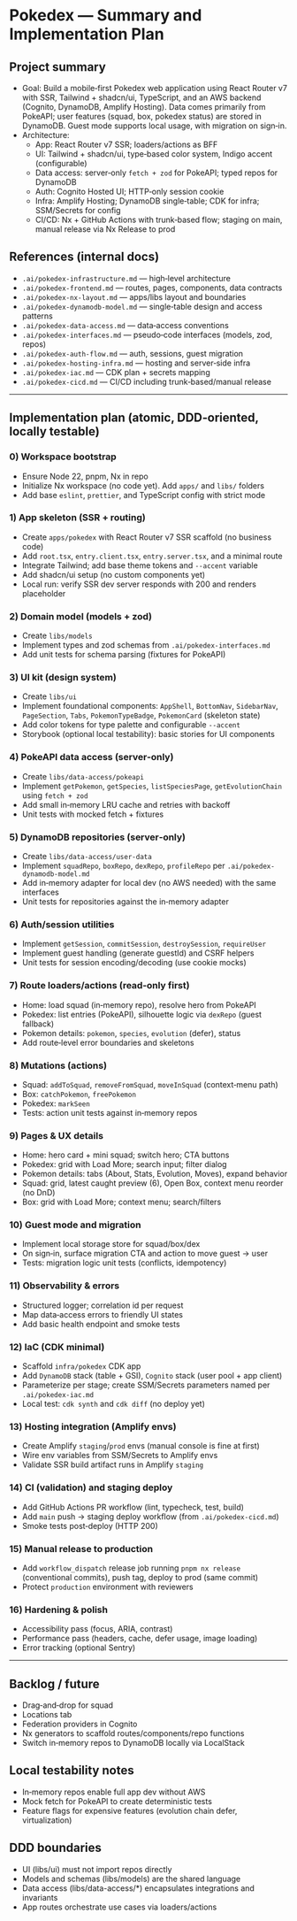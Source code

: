 # Pokedex — Summary and Implementation Plan

## Project summary

- Goal: Build a mobile‑first Pokedex web application using React Router v7 with SSR, Tailwind + shadcn/ui, TypeScript, and an AWS backend (Cognito, DynamoDB, Amplify Hosting). Data comes primarily from PokeAPI; user features (squad, box, pokedex status) are stored in DynamoDB. Guest mode supports local usage, with migration on sign‑in.
- Architecture:
  - App: React Router v7 SSR; loaders/actions as BFF
  - UI: Tailwind + shadcn/ui, type‑based color system, Indigo accent (configurable)
  - Data access: server‑only `fetch + zod` for PokeAPI; typed repos for DynamoDB
  - Auth: Cognito Hosted UI; HTTP‑only session cookie
  - Infra: Amplify Hosting; DynamoDB single‑table; CDK for infra; SSM/Secrets for config
  - CI/CD: Nx + GitHub Actions with trunk‑based flow; staging on main, manual release via Nx Release to prod

## References (internal docs)

- `.ai/pokedex-infrastructure.md` — high‑level architecture
- `.ai/pokedex-frontend.md` — routes, pages, components, data contracts
- `.ai/pokedex-nx-layout.md` — apps/libs layout and boundaries
- `.ai/pokedex-dynamodb-model.md` — single‑table design and access patterns
- `.ai/pokedex-data-access.md` — data‑access conventions
- `.ai/pokedex-interfaces.md` — pseudo‑code interfaces (models, zod, repos)
- `.ai/pokedex-auth-flow.md` — auth, sessions, guest migration
- `.ai/pokedex-hosting-infra.md` — hosting and server‑side infra
- `.ai/pokedex-iac.md` — CDK plan + secrets mapping
- `.ai/pokedex-cicd.md` — CI/CD including trunk‑based/manual release

---

## Implementation plan (atomic, DDD‑oriented, locally testable)

### 0) Workspace bootstrap

- Ensure Node 22, pnpm, Nx in repo
- Initialize Nx workspace (no code yet). Add `apps/` and `libs/` folders
- Add base `eslint`, `prettier`, and TypeScript config with strict mode

### 1) App skeleton (SSR + routing)

- Create `apps/pokedex` with React Router v7 SSR scaffold (no business code)
- Add `root.tsx`, `entry.client.tsx`, `entry.server.tsx`, and a minimal route
- Integrate Tailwind; add base theme tokens and `--accent` variable
- Add shadcn/ui setup (no custom components yet)
- Local run: verify SSR dev server responds with 200 and renders placeholder

### 2) Domain model (models + zod)

- Create `libs/models`
- Implement types and zod schemas from `.ai/pokedex-interfaces.md`
- Add unit tests for schema parsing (fixtures for PokeAPI)

### 3) UI kit (design system)

- Create `libs/ui`
- Implement foundational components: `AppShell`, `BottomNav`, `SidebarNav`, `PageSection`, `Tabs`, `PokemonTypeBadge`, `PokemonCard` (skeleton state)
- Add color tokens for type palette and configurable `--accent`
- Storybook (optional local testability): basic stories for UI components

### 4) PokeAPI data access (server‑only)

- Create `libs/data-access/pokeapi`
- Implement `getPokemon`, `getSpecies`, `listSpeciesPage`, `getEvolutionChain` using `fetch + zod`
- Add small in‑memory LRU cache and retries with backoff
- Unit tests with mocked fetch + fixtures

### 5) DynamoDB repositories (server‑only)

- Create `libs/data-access/user-data`
- Implement `squadRepo`, `boxRepo`, `dexRepo`, `profileRepo` per `.ai/pokedex-dynamodb-model.md`
- Add in‑memory adapter for local dev (no AWS needed) with the same interfaces
- Unit tests for repositories against the in‑memory adapter

### 6) Auth/session utilities

- Implement `getSession`, `commitSession`, `destroySession`, `requireUser`
- Implement guest handling (generate guestId) and CSRF helpers
- Unit tests for session encoding/decoding (use cookie mocks)

### 7) Route loaders/actions (read‑only first)

- Home: load squad (in‑memory repo), resolve hero from PokeAPI
- Pokedex: list entries (PokeAPI), silhouette logic via `dexRepo` (guest fallback)
- Pokemon details: `pokemon`, `species`, `evolution` (defer), status
- Add route‑level error boundaries and skeletons

### 8) Mutations (actions)

- Squad: `addToSquad`, `removeFromSquad`, `moveInSquad` (context‑menu path)
- Box: `catchPokemon`, `freePokemon`
- Pokedex: `markSeen`
- Tests: action unit tests against in‑memory repos

### 9) Pages & UX details

- Home: hero card + mini squad; switch hero; CTA buttons
- Pokedex: grid with Load More; search input; filter dialog
- Pokemon details: tabs (About, Stats, Evolution, Moves), expand behavior
- Squad: grid, latest caught preview (6), Open Box, context menu reorder (no DnD)
- Box: grid with Load More; context menu; search/filters

### 10) Guest mode and migration

- Implement local storage store for squad/box/dex
- On sign‑in, surface migration CTA and action to move guest → user
- Tests: migration logic unit tests (conflicts, idempotency)

### 11) Observability & errors

- Structured logger; correlation id per request
- Map data‑access errors to friendly UI states
- Add basic health endpoint and smoke tests

### 12) IaC (CDK minimal)

- Scaffold `infra/pokedex` CDK app
- Add `DynamoDB` stack (table + GSI), `Cognito` stack (user pool + app client)
- Parameterize per stage; create SSM/Secrets parameters named per `.ai/pokedex-iac.md`
- Local test: `cdk synth` and `cdk diff` (no deploy yet)

### 13) Hosting integration (Amplify envs)

- Create Amplify `staging`/`prod` envs (manual console is fine at first)
- Wire env variables from SSM/Secrets to Amplify envs
- Validate SSR build artifact runs in Amplify `staging`

### 14) CI (validation) and staging deploy

- Add GitHub Actions PR workflow (lint, typecheck, test, build)
- Add `main` push → staging deploy workflow (from `.ai/pokedex-cicd.md`)
- Smoke tests post‑deploy (HTTP 200)

### 15) Manual release to production

- Add `workflow_dispatch` release job running `pnpm nx release` (conventional commits), push tag, deploy to prod (same commit)
- Protect `production` environment with reviewers

### 16) Hardening & polish

- Accessibility pass (focus, ARIA, contrast)
- Performance pass (headers, cache, defer usage, image loading)
- Error tracking (optional Sentry)

---

## Backlog / future

- Drag‑and‑drop for squad
- Locations tab
- Federation providers in Cognito
- Nx generators to scaffold routes/components/repo functions
- Switch in‑memory repos to DynamoDB locally via LocalStack

## Local testability notes

- In‑memory repos enable full app dev without AWS
- Mock fetch for PokeAPI to create deterministic tests
- Feature flags for expensive features (evolution chain defer, virtualization)

## DDD boundaries

- UI (libs/ui) must not import repos directly
- Models and schemas (libs/models) are the shared language
- Data access (libs/data-access/*) encapsulates integrations and invariants
- App routes orchestrate use cases via loaders/actions
